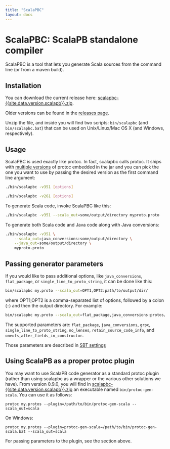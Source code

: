 ```yaml
---
title: "ScalaPBC"
layout: docs
---
```


# ScalaPBC: ScalaPB standalone compiler

ScalaPBC is a tool that lets you generate Scala sources from the command line (or from a maven build).

## Installation

You can download the current release here: [scalapbc-{{site.data.version.scalapb}}.zip](https://github.com/scalapb/ScalaPB/releases/download/v{{site.data.version.scalapb}}/scalapbc-{{site.data.version.scalapb}}.zip).

Older versions can be found in the [releases page](https://github.com/scalapb/ScalaPB/releases).

Unzip the file, and inside you will find two scripts: `bin/scalapbc` (and
`bin/scalapbc.bat`) that can be used on Unix/Linux/Mac OS X (and Windows,
respectively).

## Usage

ScalaPBC is used exactly like protoc. In fact, scalapbc calls protoc.
It ships with [multiple versions](https://github.com/os72/protoc-jar) of protoc embedded in the
jar and you can pick the one you want to use by passing the desired version as the
first command line argument:

```bash
./bin/scalapbc -v351 [options]
```

```bash
./bin/scalapbc -v261 [options]
```

To generate Scala code, invoke ScalaPBC like this:

```bash
./bin/scalapbc -v351 --scala_out=some/output/directory myproto.proto
```

To generate both Scala code and Java code along with Java conversions:

```bash
./bin/scalapbc -v351 \
    --scala_out=java_conversions:some/output/directory \
    --java_out=some/output/directory \
    myproto.proto
```

## Passing generator parameters

If you would like to pass additional options, like `java_conversions`,
`flat_package`, or `single_line_to_proto_string`, it can be done like this:

```bash
bin/scalapbc my.proto --scala_out=OPT1,OPT2:path/to/output/dir/
```

where OPT1,OPT2 is a comma-separated list of options, followed by a colon
(`:`) and then the output directory. For example:

```bash
bin/scalapbc my.proto --scala_out=flat_package,java_conversions:protos/src/scala/main/
```

The supported parameters are: `flat_package`, `java_conversions`, `grpc`,
`single_line_to_proto_string`, `no_lenses`, `retain_source_code_info`, and
`oneofs_after_fields_in_constructor`.

Those parameters are described in [SBT settings]({{site.baseurl}}/sbt-settings.html)

## Using ScalaPB as a proper protoc plugin

You may want to use ScalaPB code generator as a standard protoc plugin (rather
than using scalapbc as a wrapper or the various other solutions we have). From
version 0.9.0, you will find in [scalapbc-{{site.data.version.scalapb}}.zip](https://github.com/scalapb/ScalaPB/releases/download/v{{site.data.version.scalapb}}/scalapbc-{{site.data.version.scalapb}}.zip) an executable named `bin/protoc-gen-scala`. You can use it as follows:

    protoc my.protos --plugin=/path/to/bin/protoc-gen-scala --scala_out=scala

On Windows:

    protoc my.protos --plugin=protoc-gen-scala=/path/to/bin/protoc-gen-scala.bat --scala_out=scala

For passing parameters to the plugin, see the section above.
